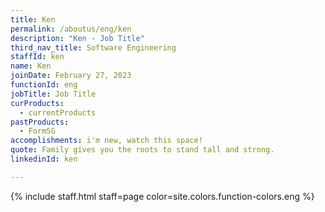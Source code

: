 ```yaml
---
title: Ken
permalink: /aboutus/eng/ken
description: "Ken - Job Title"
third_nav_title: Software Engineering
staffId: ken
name: Ken
joinDate: February 27, 2023
functionId: eng
jobTitle: Job Title
curProducts:
  - currentProducts
pastProducts:
  - FormSG
accomplishments: i'm new, watch this space!
quote: Family gives you the roots to stand tall and strong.
linkedinId: ken

---
```


{% include staff.html staff=page color=site.colors.function-colors.eng %}
